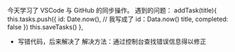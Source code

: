 今天学习了 VSCode 与 GitHub 的同步操作。
遇到的问题：
addTask(title){
            this.tasks.push({
                id: Date.now(), // 我写成了 id：Data.now()
                title,
                completed: false
            })
            this.saveTasks()
        },
- 写错代码，后来解决了
解决方法：通过控制台查找错误信息得以修正

